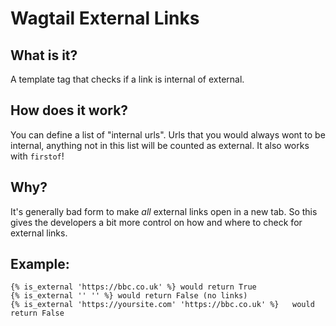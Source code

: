 # Wagtail External Links

## What is it?

A template tag that checks if a link is internal of external.

## How does it work?

You can define a list of "internal urls". Urls that you would always wont to be internal, anything not in this list will be counted as external. It also works with `firstof`!

## Why?

It's generally bad form to make _all_ external links open in a new tab. So this gives the developers a bit more control on how and where to check for external links.

## Example:

```
{% is_external 'https://bbc.co.uk' %} would return True
{% is_external '' '' %} would return False (no links)
{% is_external 'https://yoursite.com' 'https://bbc.co.uk' %}   would return False
```
